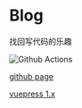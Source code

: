 # Blog

找回写代码的乐趣

![Github Actions](http://aliyunfc.tarocch1.com/github-actions-badge/busyrat/blog)

[github page](https://busyrat.github.io/blog/)

[vuepress 1.x](https://v1.vuepress.vuejs.org/zh/guide/global-computed.html#site)
